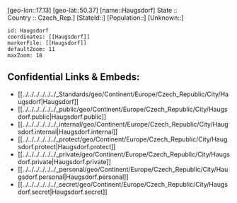 ﻿---
location: [50.37,17.13] 
mapzoom: [7,12] 
mapmarker: city 
type: City
tags:
- geo/City


SpocWebEntityId: 30810
isDeleted: false
confidential: public

---
[geo-lon::17.13] 
[geo-lat::50.37] 
[name::Haugsdorf] 
State ::  
Country :: Czech_Rep.] 
[StateId::] 
[Population::] 
[Unknown::] 


```leaflet
id: Haugsdorf
coordinates: [[Haugsdorf]] 
markerFile: [[Haugsdorf]] 
defaultZoom: 11 
maxZoom: 18
```


## Confidential Links & Embeds: 
- [[../../../../../../_Standards/geo/Continent/Europe/Czech_Republic/City/Haugsdorf|Haugsdorf]] 
- [[../../../../../../_public/geo/Continent/Europe/Czech_Republic/City/Haugsdorf.public|Haugsdorf.public]] 
- [[../../../../../../_internal/geo/Continent/Europe/Czech_Republic/City/Haugsdorf.internal|Haugsdorf.internal]] 
- [[../../../../../../_protect/geo/Continent/Europe/Czech_Republic/City/Haugsdorf.protect|Haugsdorf.protect]] 
- [[../../../../../../_private/geo/Continent/Europe/Czech_Republic/City/Haugsdorf.private|Haugsdorf.private]] 
- [[../../../../../../_personal/geo/Continent/Europe/Czech_Republic/City/Haugsdorf.personal|Haugsdorf.personal]] 
- [[../../../../../../_secret/geo/Continent/Europe/Czech_Republic/City/Haugsdorf.secret|Haugsdorf.secret]] 
